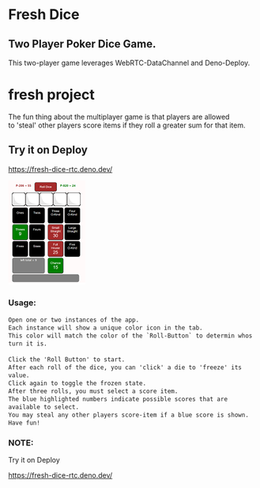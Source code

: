 # Fresh Dice
     
## Two Player Poker Dice Game.
This two-player game leverages WebRTC-DataChannel and Deno-Deploy.
   
# fresh project
 
The fun thing about the multiplayer game is that players are allowed    
to 'steal' other players score items if they roll a greater sum for that item.    

## Try it on Deploy
https://fresh-dice-rtc.deno.dev/

[![dice](./dice.png)]()
   
### Usage:
```
Open one or two instances of the app. 
Each instance will show a unique color icon in the tab.
This color will match the color of the `Roll-Button` to determin whos turn it is.

Click the 'Roll Button' to start.    
After each roll of the dice, you can 'click' a die to 'freeze' its value.    
Click again to toggle the frozen state.  
After three rolls, you must select a score item.    
The blue highlighted numbers indicate possible scores that are available to select.
You may steal any other players score-item if a blue score is shown.
Have fun!
```
### NOTE:
Try it on Deploy

https://fresh-dice-rtc.deno.dev/
